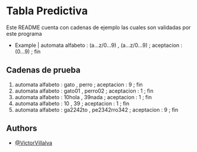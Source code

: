# Tabla Predictiva

Este README cuenta con cadenas de ejemplo las cuales son validadas por este programa

 * Example
| automata alfabeto : (a...z/0...9) , (a...z/0...9) ; aceptacion : (0...9) ; fin


## Cadenas de prueba

1. automata alfabeto : gato , perro ; aceptacion : 9 ; fin
2. automata alfabeto : gato01 , perro02 ; aceptacion : 1 ; fin
3. automata alfabeto : 10hola , 39nada ; aceptacion : 1 ; fin
4. automata alfabeto : 10 , 39 ; aceptacion : 1 ; fin
5. automata alfabeto : ga2242to , pe2342rro342 ; aceptacion : 9 ; fin

## Authors

- [@VictorVillalva](https://www.github.com/VictorVillalva)

